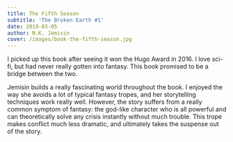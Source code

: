```yaml
---
title: The Fifth Season
subtitle: 'The Broken Earth #1'
date: 2019-03-05
author: N.K. Jemisin
cover: /images/book-the-fifth-season.jpg
---
```


I picked up this book after seeing it won the Hugo Award in 2016. I love sci-fi, but had never really gotten into fantasy. This book promised to be a bridge between the two.

Jemisin builds a really fascinating world throughout the book. I enjoyed the way she avoids a lot of typical fantasy tropes, and her storytelling techniques work really well. However, the story suffers from a really common symptom of fantasy: the god-like character who is all powerful and can theoretically solve any crisis instantly without much trouble. This trope makes conflict much less dramatic, and ultimately takes the suspense out of the story.